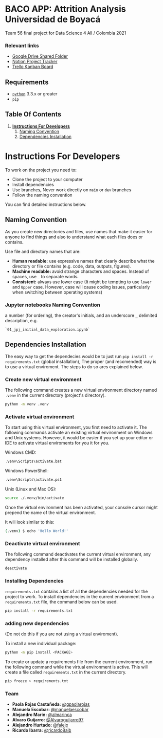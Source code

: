 # BACO APP: Attrition Analysis Universidad de Boyacá

Team 56 final project for Data Science 4 All / Colombia 2021

### Relevant links

* [Google Drive Shared Folder](https://drive.google.com/drive/folders/1R9QG7rAmjnp3hWU2ty4xIT6LB6aRHti-)
* [Notion Project Tracker](https://www.notion.so/Team-56-Project-Tracker-e725562bd9cb47b9910e6ef96452ab09)
* [Trello Kanban Board](https://trello.com/b/Ga8QCmGz)

## Requirements
* [`python`](https://www.python.org/downloads/) 3.3.x or greater
* `pip`

## Table Of Contents

1. **[Instructions For Developers](#instructions-for-developers)**<br>
    1. [Naming Convention](#naming-convention)<br>
    2. [Dependencies Installation](#dependencies-installation)<br>

# Instructions For Developers

To work on the project you need to: 

* Clone the project to your computer
* Install dependencies
* Use branches, Never work  directly on `main` or `dev` branches
* Follow the naming convention

You can find detailed instructions below.

## Naming Convention

As you create new directories and files, use names that make it easier for anyone to find things and also to understand what each files does or contains.

Use file and directory names that are:

* **Human readable:** use expressive names that clearly describe what the directory or file contains (e.g. code, data, outputs, figures).
* **Machine readable:** avoid strange characters and spaces. Instead of spaces, use `_` to separate words.
* **Consistent:** always use lower case (It might be tempting to use `lower` and `Upper` case. However, case will cause coding issues, particularly when switching between operating systems)

### Jupyter notebooks Naming Convention

a number (for ordering), the creator's initials, and an underscore `_` delimited description, e.g.
    
    `01_jpj_initial_data_exploration.ipynb`


## Dependencies Installation

The easy way to get the dependecies would be to just run `pip install -r requirements.txt` (global installation), The proper (and recomended) way is to use a virtual enviroment. The steps to do so ares explained below.

### Create new virtual environment

The following command creates a new virtual environment directory named `.venv` in the current directory (project's directory).
```sh
python -m venv .venv
```

### Activate virtual environment

To start using this virtual environment, you first need to activate it. The following commands activate an existing virtual environment on Windows and Unix systems. However, it would be easier if you set up your editor or IDE to activate virtual enviroments for you it for you.

Windows CMD:
```sh
.venv\Scripts\activate.bat
```

Windows PowerShell:
```sh
.venv\Scripts\activate.ps1
```

Unix (Linux and Mac OS):
```sh
source ./.venv/bin/activate
```
Once the virtual environment has been activated, your console cursor might prepend the name of the virtual environment.

It will look similar to this:
```sh
(.venv) $ echo 'Hello World!'
```

### Deactivate virtual environment

The following command deactivates the current virtual environment, any dependency installed after this command will be installed globally.
```sh
deactivate
```

### Installing Dependencies

`requirements.txt` contains a list of all the dependencies needed for the project to work. To install dependencies in the current environment from a `requirements.txt` file, the command below can be used.
```sh
pip install -r requirements.txt
```

### adding new dependencies

(Do not do this if you are not using a virtual enviroment).

To install a new individual package:

```sh
python -m pip install <PACKAGE>
```

To create or update a requirements file from the current environment, run the following command while the virtual environment is active. This will create a file called `requirements.txt` in the current directory. 

```sh
pip freeze > requirements.txt
```

### Team
* **Paola Rojas Castañeda:** [@gpaolarojas](https://github.com/gpaolarojas)
* **Manuela Escobar:** [@manuelaescobar](https://github.com/manuelaescobar)
* **Alejandro Marin:** [@almarinca](https://github.com/almarinca)
* **Alvaro Guijarro:** [@Alvaroguijarro97](https://github.com/Alvaroguijarro97)
* **Alejandro Hurtado:** [@falejo](https://github.com/Falejo)
* **Ricardo Ibarra:** [@ricardo8aib](https://github.com/ricardo8aib)
